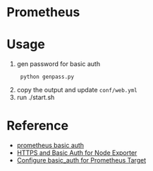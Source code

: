 # Prometheus

# Usage
1. gen password for basic auth
   ```shell
    python genpass.py
   ```
2. copy the output and update `conf/web.yml`
3. run ./start.sh

# Reference
- [prometheus basic auth](https://prometheus.io/docs/guides/basic-auth/#securing-prometheus-api-and-ui-endpoints-using-basic-auth)
- [HTTPS and Basic Auth for Node Exporter](https://github.com/prometheus/exporter-toolkit/blob/v0.1.0/https/README.md)
- [Configure basic_auth for Prometheus Target](https://stackoverflow.com/questions/64031121/configure-basic-auth-for-prometheus-target)